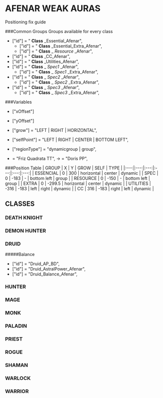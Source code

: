 # AFENAR WEAK AURAS
Positioning fix guide

###Common Groups
Groups available for every class

* ["id"] = " **Class** _Essential_Afenar",
  * ["id"] = " **Class** _Essential_Extra_Afenar",
  * ["id"] = " **Class** _ *Resource* _Afenar",
* ["id"] = " **Class** _CC_Afenar",
* ["id"] = " **Class** _Utilities_Afenar",
* ["id"] = " **Class** _ *Spec1* _Afenar",
  * ["id"] = " **Class** _ *Spec1* _Extra_Afenar",
* ["id"] = " **Class** _ *Spec2* _Afenar",
  * ["id"] = " **Class** _ *Spec2* _Extra_Afenar",
* ["id"] = " **Class** _ *Spec3* _Afenar",
  * ["id"] = " **Class** _ *Spec3* _Extra_Afenar",


###Variables

* ["xOffset"]
* ["yOffset"]
* ["grow"] = "LEFT | RIGHT | HORIZONTAL",
* ["selfPoint"] = "LEFT | RIGHT | CENTER | BOTTOM LEFT",
* ["regionType"] = "dynamicgroup | group",


* = "Friz Quadrata TT", -> = "Doris PP",


###Position Table
| GROUP  | X | Y | GROW | SELF | TYPE |
|:---:|:---:|:---:|:---:|:---:|:---:|
| ESSENCIAL  | 0  | 300  | horizontal  | center  | dynamic  |
| SPEC  | 0  | -183  | -  | bottom left  | group  |
| RESOURCE  | 0  | -150  | -  | bottom left  | group  |
| EXTRA  | 0  | -299.5  | horizontal  | center  | dynamic  |
| UTILITIES  | -316  | -183  | left  | right  | dynamic  |
| CC  | 316  | -183  | right  | left  | dynamic  |




## CLASSES
### DEATH KNIGHT
### DEMON HUNTER
### DRUID
#####Balance
* ["id"] = "Druid_AP_BD",
* ["id"] = "Druid_AstralPower_Afenar",
* ["id"] = "Druid_Balance_Afenar",

### HUNTER
### MAGE
### MONK
### PALADIN
### PRIEST
### ROGUE
### SHAMAN
### WARLOCK
### WARRIOR
